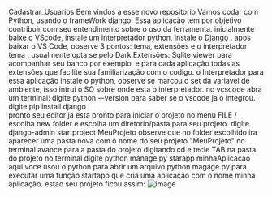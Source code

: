 Cadastrar_Usuarios
Bem vindos a esse novo repositorio
Vamos codar com Python, usando o frameWork django.
Essa aplicação tem por objetivo contribuir com seu entendimento sobre o uso da ferramenta.
inicialmente baixe o VScode, instale um interpretador python, instale o Django .
apos baixar o VS Code, observe 3 pontos: tema, extensões e o interpretador
tema : usualmente opta se pelo Dark
Extensões: Sqlite viewer para acompanhar seu banco por exemplo, e para cada aplicação todas as extensões que facilite sua familiarização com o codigo.
o Interpretador para essa aplicação instale o python, observe se marcou o set da  variavel de ambiente, isso intrui o SO sobre onde esta o interpretador.
no vcscode abra um terminal: digite python --version para saber se o vscode ja o integrou.
digite pip install django    
pronto seu editor ja esta pronto para iniciar o projeto
no menu FILE / escolha new folder  e escolha um diretorio/pasta para seu projeto.
digite django-admin startproject MeuProjeto
observe que no folder escolhido ira aparecer uma pasta nova com o nome do seu projeto   "MeuProjeto"
no terminal avance para a pasta do projeto digitando cd e tecle TAB
na pasta do projeto no terminal digite python manage.py starapp minhaAplicacao 
aqui voce usou o python para abrir um arquivo python magage.py para executar uma função startapp que cria uma aplicação com o nome minha aplicação.
estao seu projeto ficou assim:
![image](https://github.com/user-attachments/assets/fa8e3da0-3739-471b-b743-aac80b7f182f)
                       
                                

